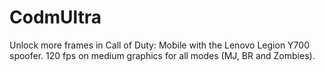 # CodmUltra

Unlock more frames in Call of Duty: Mobile with the Lenovo Legion Y700 spoofer. 120 fps on medium graphics for all modes (MJ, BR and Zombies).
